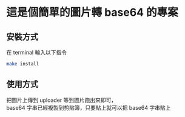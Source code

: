 # 這是個簡單的圖片轉 base64 的專案
## 安裝方式
在 terminal 輸入以下指令
```sh
make install
```
## 使用方式  
把圖片上傳到 uploader 等到圖片跑出來即可，  
base64 字串已經複製到剪貼簿，只要貼上就可以把 base64 字串貼上
